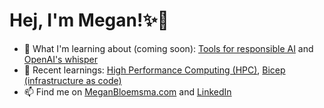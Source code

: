 # Hej, I'm Megan!:sparkles:👋

- 🌱 What I'm learning about (coming soon): [Tools for responsible AI](https://github.com/meganbloemsma/tools-for-responsible-ai) and [OpenAI's whisper](https://github.com/meganbloemsma/send-message-whisper)
- 📒 Recent learnings: [High Performance Computing (HPC)](https://github.com/meganbloemsma/hpc), [Bicep (infrastructure as code)](https://github.com/meganbloemsma/flex-that-bicep)
- 📫 Find me on [MeganBloemsma.com](https://meganbloemsma.com) and [LinkedIn](https://linkedin.com/in/meganbloemsma)

<!---
meganbloemsma/meganbloemsma is a ✨ special ✨ repository because its `README.md` (this file) appears on your GitHub profile.
You can click the Preview link to take a look at your changes.
--->
